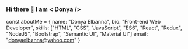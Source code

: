### Hi there 👋 I am < Donya />

const aboutMe = {
name: "Donya Elbanna",
bio: "Front-end Web Developer",
skills: ["HTML", "CSS", "JavaScript", "ES6", "React", "Redux", "NodeJS", "Bootstrap", "Semantic UI", "Material UI"]
email: "donyaelbanna@yahoo.com"
}

<!--
**DonyaElbanna/DonyaElbanna** is a ✨ _special_ ✨ repository because its `README.md` (this file) appears on your GitHub profile.

Here are some ideas to get you started:

- 🔭 I’m currently working on ...
- 🌱 I’m currently learning ...
- 👯 I’m looking to collaborate on ...
- 🤔 I’m looking for help with ...
- 💬 Ask me about ...
- 📫 How to reach me: ...
- 😄 Pronouns: ...
- ⚡ Fun fact: ...
-->
